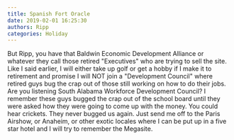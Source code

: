 ```yaml
---
title: Spanish Fort Oracle
date: 2019-02-01 16:25:30
authors: Ripp
categories: Holiday
---
```


 But Ripp, you have that Baldwin Economic Development Alliance or whatever they call those retired "Executives" who are trying to sell the site.  Like I said earlier, I will either take up golf or get a hobby if I make it to retirement and promise I will NOT join a "Development Council" where retired guys bug the crap out of those still working on how to do their jobs.  Are you listening South Alabama Workforce Development Council?  I remember these guys bugged the crap out of the school board until they were asked how they were going to come up with the money.  You could hear crickets.  They never bugged us again.
Just send me off to the Paris Airshow, or Anaheim, or other exotic locales where I can be put up in a five star hotel and I will try to remember the Megasite.